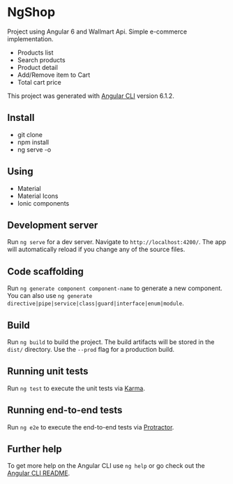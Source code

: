 # NgShop

Project using Angular 6 and Wallmart Api. 
Simple e-commerce implementation. 
  - Products list
  - Search products
  - Product detail
  - Add/Remove item to Cart
  - Total cart price

This project was generated with [Angular CLI](https://github.com/angular/angular-cli) version 6.1.2.


## Install
- git clone
- npm install
- ng serve -o

## Using
- Material
- Material Icons
- Ionic components

## Development server

Run `ng serve` for a dev server. Navigate to `http://localhost:4200/`. The app will automatically reload if you change any of the source files.

## Code scaffolding

Run `ng generate component component-name` to generate a new component. You can also use `ng generate directive|pipe|service|class|guard|interface|enum|module`.

## Build

Run `ng build` to build the project. The build artifacts will be stored in the `dist/` directory. Use the `--prod` flag for a production build.

## Running unit tests

Run `ng test` to execute the unit tests via [Karma](https://karma-runner.github.io).

## Running end-to-end tests

Run `ng e2e` to execute the end-to-end tests via [Protractor](http://www.protractortest.org/).

## Further help

To get more help on the Angular CLI use `ng help` or go check out the [Angular CLI README](https://github.com/angular/angular-cli/blob/master/README.md).
